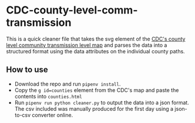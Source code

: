 # CDC-county-level-comm-transmission

This is a quick cleaner file that takes the svg element of the [CDC's county level community transmission level map](https://covid.cdc.gov/covid-data-tracker/#county-view) and parses the data into a structured format using the data attributes on the individual county paths.

## How to use

- Download the repo and run `pipenv install`.
- Copy the `g id=counties` element from the CDC's map and paste the contents into `counties.html`
- Run `pipenv run python cleaner.py` to output the data into a json format. The csv included was manually produced for the first day using a json-to-csv converter online. 

